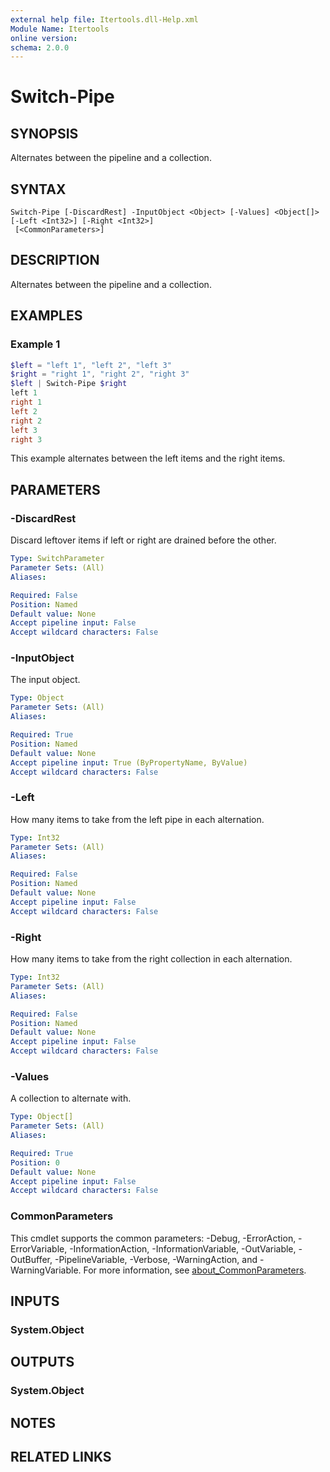 ```yaml
---
external help file: Itertools.dll-Help.xml
Module Name: Itertools
online version:
schema: 2.0.0
---
```


# Switch-Pipe

## SYNOPSIS
Alternates between the pipeline and a collection.

## SYNTAX

```
Switch-Pipe [-DiscardRest] -InputObject <Object> [-Values] <Object[]> [-Left <Int32>] [-Right <Int32>]
 [<CommonParameters>]
```

## DESCRIPTION
Alternates between the pipeline and a collection.

## EXAMPLES

### Example 1
```powershell
$left = "left 1", "left 2", "left 3"
$right = "right 1", "right 2", "right 3"
$left | Switch-Pipe $right
left 1
right 1
left 2
right 2
left 3
right 3
```

This example alternates between the left items and the right items.

## PARAMETERS

### -DiscardRest
Discard leftover items if left or right are drained before the other.

```yaml
Type: SwitchParameter
Parameter Sets: (All)
Aliases:

Required: False
Position: Named
Default value: None
Accept pipeline input: False
Accept wildcard characters: False
```

### -InputObject
The input object.

```yaml
Type: Object
Parameter Sets: (All)
Aliases:

Required: True
Position: Named
Default value: None
Accept pipeline input: True (ByPropertyName, ByValue)
Accept wildcard characters: False
```

### -Left
How many items to take from the left pipe in each alternation.

```yaml
Type: Int32
Parameter Sets: (All)
Aliases:

Required: False
Position: Named
Default value: None
Accept pipeline input: False
Accept wildcard characters: False
```

### -Right
How many items to take from the right collection in each alternation.

```yaml
Type: Int32
Parameter Sets: (All)
Aliases:

Required: False
Position: Named
Default value: None
Accept pipeline input: False
Accept wildcard characters: False
```

### -Values
A collection to alternate with.

```yaml
Type: Object[]
Parameter Sets: (All)
Aliases:

Required: True
Position: 0
Default value: None
Accept pipeline input: False
Accept wildcard characters: False
```

### CommonParameters
This cmdlet supports the common parameters: -Debug, -ErrorAction, -ErrorVariable, -InformationAction, -InformationVariable, -OutVariable, -OutBuffer, -PipelineVariable, -Verbose, -WarningAction, and -WarningVariable. For more information, see [about_CommonParameters](http://go.microsoft.com/fwlink/?LinkID=113216).

## INPUTS

### System.Object

## OUTPUTS

### System.Object

## NOTES

## RELATED LINKS
